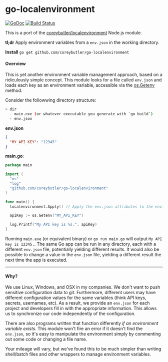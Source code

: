 # go-localenvironment

[![GoDoc](https://godoc.org/github.com/coreybutler/go-localenvironment?status.svg)](https://godoc.org/github.com/coreybutler/go-localenvironment)
[![Build Status](https://travis-ci.org/coreybutler/go-localenvironment.svg?branch=master)](https://travis-ci.org/coreybutler/go-localenvironment)

This is a port of the [coreybutler/localenvironment](https://github.com/coreybutler/localenvironment) Node.js module.

**tl;dr** Apply environment variables from a `env.json` in the working directory.

**Install** `go get github.com/coreybutler/go-localenvironment`

#### Overview

This is yet another environment variable management approach, based on a ridiculously simple concept.
This module looks for a file called `env.json` and loads each key as an environment variable,
accessible via the [os.Getenv](https://golang.org/pkg/os/#Getenv) method.

Consider the followwing directory structure:

```sh
> dir
  - main.exe (or whatever executable you generate with `go build`)
  - env.json
```

**env.json**

```json
{
  "MY_API_KEY": "12345"
}
```

**main.go**:

```go
package main

import (
  "os"
  "log"
  "github.com/coreybutler/go-localenvironment"
)

func main() {
  localenvironment.Apply() // Apply the env.json attributes to the environment variables.

  apiKey := os.Getenv("MY_API_KEY")

  log.Printf("My API key is %s.", apiKey)
}
```

Running `main.exe` (or equivalent binary) or `go run main.go` will output `My API key is 12345.`. The same Go app can be run in any
directory, each with a different `env.json` file, potentially yielding different results. It would also be possible to change a value in the `env.json` file, yielding a different result the next time the app is executed.

---

#### Why?

We use Linux, Windows, and OSX in my companies. We don't want to push sensitive configuration data
to git. Furthermore, different users may have different configuration values for the same variables
(think API keys, secrets, usernames, etc). As a result, we provide an `env.json` for each project
and developers fill in with the appropriate information. This allows us to synchronize our code
independently of the configuration.

There are also programs written that function differently _if an environment variable exists_. This
module won't fire an error if it doesn't find the `env.json`, so it's easy to manipulate the environment
simply by commenting out some code or changing a file name.

Your mileage will vary, but we've found this to be much simpler than writing shell/batch files and other
wrappers to manage environment variables.
